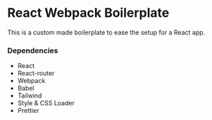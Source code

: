 # React Webpack Boilerplate

This is a custom made boilerplate to ease the setup for a React app.

### Dependencies
- React
- React-router
- Webpack 
- Babel
- Tailwind
- Style & CSS Loader
- Prettier
